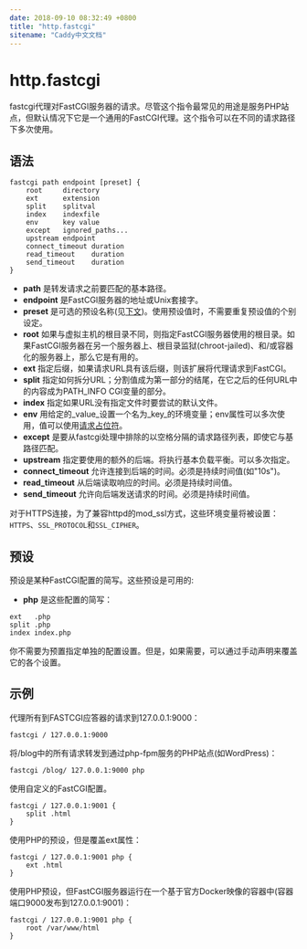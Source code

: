 ```yaml
---
date: 2018-09-10 08:32:49 +0800
title: "http.fastcgi"
sitename: "Caddy中文文档"
---
```


# http.fastcgi

fastcgi代理对FastCGI服务器的请求。尽管这个指令最常见的用途是服务PHP站点，但默认情况下它是一个通用的FastCGI代理。这个指令可以在不同的请求路径下多次使用。

## 语法

```caddy
fastcgi path endpoint [preset] {
    root     directory
    ext      extension
    split    splitval
    index    indexfile
    env      key value
    except   ignored_paths...
    upstream endpoint
    connect_timeout duration
    read_timeout    duration
    send_timeout    duration
}
```

* __path__ 是转发请求之前要匹配的基本路径。
* __endpoint__ 是FastCGI服务器的地址或Unix套接字。
* __preset__ 是可选的预设名称(见[下文](#预设))。使用预设值时，不需要重复预设值的个别设定。
* __root__ 如果与虚拟主机的根目录不同，则指定FastCGI服务器使用的根目录。如果FastCGI服务器在另一个服务器上、根目录监狱(chroot-jailed)、和/或容器化的服务器上，那么它是有用的。
* __ext__ 指定后缀，如果请求URL具有该后缀，则该扩展将代理请求到FastCGI。
* __split__ 指定如何拆分URL；分割值成为第一部分的结尾，在它之后的任何URL中的内容成为PATH_INFO CGI变量的部分。
* __index__ 指定如果URL没有指定文件时要尝试的默认文件。
* __env__ 用给定的_value_设置一个名为_key_的环境变量；env属性可以多次使用，值可以使用[请求占位符](placeholders.md)。
* __except__ 是要从fastcgi处理中排除的以空格分隔的请求路径列表，即使它与基路径匹配。
* __upstream__ 指定要使用的额外的后端。将执行基本负载平衡。可以多次指定。
* __connect_timeout__ 允许连接到后端的时间。必须是持续时间值(如"10s")。
* __read_timeout__ 从后端读取响应的时间。必须是持续时间值。
* __send_timeout__ 允许向后端发送请求的时间。必须是持续时间值。

对于HTTPS连接，为了兼容httpd的mod_ssl方式，这些环境变量将被设置：`HTTPS`、`SSL_PROTOCOL`和`SSL_CIPHER`。

## 预设

预设是某种FastCGI配置的简写。这些预设是可用的:

* __php__ 是这些配置的简写：

```
ext   .php
split .php
index index.php
```

你不需要为预置指定单独的配置设置。但是，如果需要，可以通过手动声明来覆盖它的各个设置。

## 示例
代理所有到FASTCGI应答器的请求到127.0.0.1:9000：

```caddy
fastcgi / 127.0.0.1:9000
```

将/blog中的所有请求转发到通过php-fpm服务的PHP站点(如WordPress)：

```caddy
fastcgi /blog/ 127.0.0.1:9000 php
```

使用自定义的FastCGI配置。

```
fastcgi / 127.0.0.1:9001 {
    split .html
}
```

使用PHP的预设，但是覆盖ext属性：

```caddy
fastcgi / 127.0.0.1:9001 php {
    ext .html
}
```

使用PHP预设，但FastCGI服务器运行在一个基于官方Docker映像的容器中(容器端口9000发布到127.0.0.1:9001)：

```caddy
fastcgi / 127.0.0.1:9001 php {
    root /var/www/html
}
```